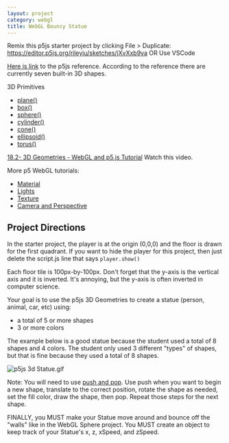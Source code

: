 ```yaml
---
layout: project
category: webgl
title: WebGL Bouncy Statue
---
```


Remix this p5js starter project by clicking File > Duplicate: https://editor.p5js.org/rileyju/sketches/jXvXxb9va
OR
Use VSCode

[Here is link](https://p5js.org/reference/#group-Shape) to the p5js reference. According to the reference there are currently seven built-in 3D shapes.

3D Primitives
- [plane() ](https://p5js.org/reference/#/p5/plane)
- [box() ](https://p5js.org/reference/#/p5/box)
- [sphere() ](https://p5js.org/reference/#/p5/sphere)
- [cylinder() ](https://p5js.org/reference/#/p5/cylinder)
- [cone() ](https://p5js.org/reference/#/p5/cone)
- [ellipsoid() ](https://p5js.org/reference/#/p5/ellipsoid)
- [torus() ](https://p5js.org/reference/#/p5/torus)


[18.2- 3D Geometries - WebGL and p5.js Tutorial](https://drive.google.com/file/d/1cAs0quH319dZSLfusYtZy3M8CGJvFaMo/view)
Watch this video.

More p5 WebGL tutorials:
- [Material](https://drive.google.com/file/d/16UKcmgDp5Ewjpj5K4vd_aUnDvu2iqzIZ/view?usp=sharing)
- [Lights](https://drive.google.com/file/d/1HGu-eYqTfXFqa7zGCi-DYyIZ0iAW2dx7/view?usp=sharing)
- [Texture](https://drive.google.com/file/d/1VG-7BdMElNZ4aEx8RReTRXwj7ZV77zga/view?usp=sharing)
- [Camera and Perspective](https://drive.google.com/file/d/1vdc6z1GFIi0BxP0CVbkmt9V_pLaVNyht/view?usp=sharing)

## Project Directions



In the starter project, the player is at the origin (0,0,0) and the floor is drawn for the first quadrant. If you want to hide the player for this project, then just delete the script.js line that says ```player.show()```

Each floor tile is 100px-by-100px. Don't forget that the y-axis is the vertical axis and it is inverted. It's annoying, but the y-axis is often inverted in computer science.



Your goal is to use the p5js 3D Geometries to create a statue (person, animal, car, etc) using:

- a total of 5 or more shapes
- 3 or more colors

The example below is a good statue because the student used a total of 8 shapes and 4 colors. The student only used 3 different "types" of shapes, but that is fine because they used a total of 8 shapes.

![p5js 3d Statue.gif](assets/p5js3dStatue.gif)

Note: You will need to use [push and pop](https://p5js.org/reference/#/p5/push). Use push when you want to begin a new shape, translate to the correct position, rotate the shape as needed, set the fill color, draw the shape, then pop. Repeat those steps for the next shape.

FINALLY, you MUST make your Statue move around and bounce off the "walls" like in the WebGL Sphere project. You MUST create an object to keep track of your Statue's x, z, xSpeed, and zSpeed.
